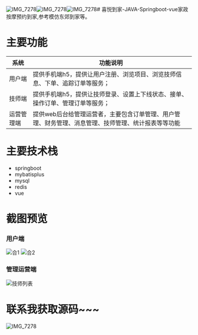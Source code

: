 ![IMG_7278](https://github.com/user-attachments/assets/10dcdd77-5d05-4469-b3c7-11788a2a7260)![IMG_7278](https://github.com/user-attachments/assets/cd113660-e626-4c31-84eb-e213bb66fe3e)![IMG_7278](https://github.com/user-attachments/assets/27d7a998-0bc1-4ed0-8b52-5e5ccfa0a293)# 喜悦到家-JAVA-Springboot-vue家政按摩预约到家,参考模仿东郊到家等。


# 主要功能

| 系统  | 功能说明  |
|---|---|
| 用户端  | 提供手机端h5，提供让用户注册、浏览项目、浏览技师信息、下单、追踪订单等服务；  |
| 技师端  | 提供手机端h5，提供让技师登录、设置上下线状态、接单、操作订单、管理订单等服务；  |
| 运营管理端  | 提供web后台给管理运营者，主要包含订单管理、用户管理、财务管理、消息管理、技师管理、统计报表等等功能  |


# 主要技术栈

- springboot
- mybatisplus
- mysql
- redis
- vue


# 截图预览

### 用户端
![合1](https://github.com/user-attachments/assets/a4afd50a-2d96-476e-9527-a658c2c48874)
![合2](https://github.com/user-attachments/assets/f4084fec-68eb-4054-ae18-d93d0904417c)



### 管理运营端
![技师列表](https://github.com/user-attachments/assets/d87074f0-0827-4c69-96d7-9121ed76befc)



# 联系我获取源码~~~
![IMG_7278](https://github.com/user-attachments/assets/381d80c6-2e47-48b8-90a5-54b530229860)





